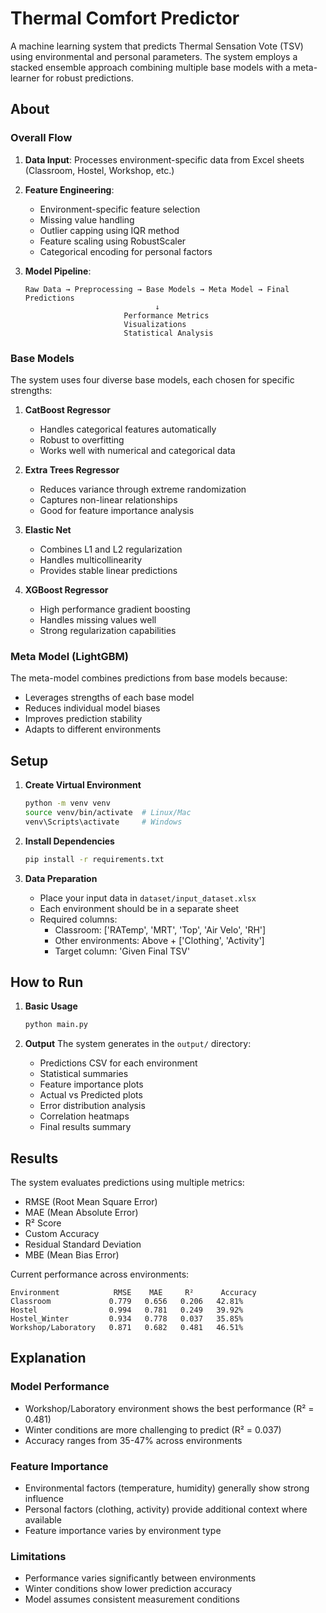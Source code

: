 # Thermal Comfort Predictor

A machine learning system that predicts Thermal Sensation Vote (TSV) using environmental and personal parameters. The system employs a stacked ensemble approach combining multiple base models with a meta-learner for robust predictions.

## About

### Overall Flow
1. **Data Input**: Processes environment-specific data from Excel sheets (Classroom, Hostel, Workshop, etc.)
2. **Feature Engineering**:
   - Environment-specific feature selection
   - Missing value handling
   - Outlier capping using IQR method
   - Feature scaling using RobustScaler
   - Categorical encoding for personal factors

3. **Model Pipeline**:
   ```
   Raw Data → Preprocessing → Base Models → Meta Model → Final Predictions
                                ↓
                         Performance Metrics
                         Visualizations
                         Statistical Analysis
   ```

### Base Models
The system uses four diverse base models, each chosen for specific strengths:

1. **CatBoost Regressor**
   - Handles categorical features automatically
   - Robust to overfitting
   - Works well with numerical and categorical data

2. **Extra Trees Regressor**
   - Reduces variance through extreme randomization
   - Captures non-linear relationships
   - Good for feature importance analysis

3. **Elastic Net**
   - Combines L1 and L2 regularization
   - Handles multicollinearity
   - Provides stable linear predictions

4. **XGBoost Regressor**
   - High performance gradient boosting
   - Handles missing values well
   - Strong regularization capabilities

### Meta Model (LightGBM)
The meta-model combines predictions from base models because:
- Leverages strengths of each base model
- Reduces individual model biases
- Improves prediction stability
- Adapts to different environments

## Setup

1. **Create Virtual Environment**
   ```bash
   python -m venv venv
   source venv/bin/activate  # Linux/Mac
   venv\Scripts\activate     # Windows
   ```

2. **Install Dependencies**
   ```bash
   pip install -r requirements.txt
   ```

3. **Data Preparation**
   - Place your input data in `dataset/input_dataset.xlsx`
   - Each environment should be in a separate sheet
   - Required columns:
     - Classroom: ['RATemp', 'MRT', 'Top', 'Air Velo', 'RH']
     - Other environments: Above + ['Clothing', 'Activity']
     - Target column: 'Given Final TSV'

## How to Run

1. **Basic Usage**
   ```bash
   python main.py
   ```

2. **Output**
   The system generates in the `output/` directory:
   - Predictions CSV for each environment
   - Statistical summaries
   - Feature importance plots
   - Actual vs Predicted plots
   - Error distribution analysis
   - Correlation heatmaps
   - Final results summary

## Results

The system evaluates predictions using multiple metrics:
- RMSE (Root Mean Square Error)
- MAE (Mean Absolute Error)
- R² Score
- Custom Accuracy
- Residual Standard Deviation
- MBE (Mean Bias Error)

Current performance across environments:
```
Environment            RMSE    MAE     R²      Accuracy
Classroom             0.779   0.656   0.206   42.81%
Hostel                0.994   0.781   0.249   39.92%
Hostel_Winter         0.934   0.778   0.037   35.85%
Workshop/Laboratory   0.871   0.682   0.481   46.51%
```

## Explanation

### Model Performance
- Workshop/Laboratory environment shows the best performance (R² = 0.481)
- Winter conditions are more challenging to predict (R² = 0.037)
- Accuracy ranges from 35-47% across environments

### Feature Importance
- Environmental factors (temperature, humidity) generally show strong influence
- Personal factors (clothing, activity) provide additional context where available
- Feature importance varies by environment type

### Limitations
- Performance varies significantly between environments
- Winter conditions show lower prediction accuracy
- Model assumes consistent measurement conditions
